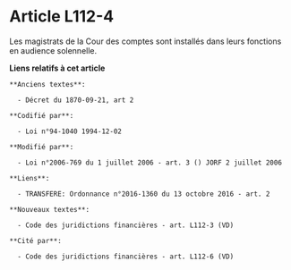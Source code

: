 # Article L112-4

Les magistrats de la Cour des comptes sont installés dans leurs fonctions en audience solennelle.

**Liens relatifs à cet article**

	**Anciens textes**:

	  - Décret du 1870-09-21, art 2

	**Codifié par**:

	  - Loi n°94-1040 1994-12-02

	**Modifié par**:

	  - Loi n°2006-769 du 1 juillet 2006 - art. 3 () JORF 2 juillet 2006

	**Liens**:

	  - TRANSFERE: Ordonnance n°2016-1360 du 13 octobre 2016 - art. 2

	**Nouveaux textes**:

	  - Code des juridictions financières - art. L112-3 (VD)

	**Cité par**:

	  - Code des juridictions financières - art. L112-6 (VD)
